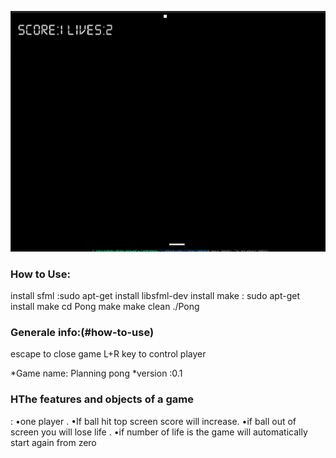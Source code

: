 <p align="center">
    <img src="https://github.com/amaraoussama94/Pong/blob/main/Game.png"  >  
</p>
<h3 align="left">How to Use: </h3>    

install sfml :sudo apt-get install libsfml-dev
install make : sudo apt-get install  make
               cd Pong
               make
               make clean
               ./Pong
<h3 align="left">Generale info:(#how-to-use)</h3>    
escape to close  game
L+R key to control player

*Game name: Planning pong
*version :0.1

<h3 align="left">HThe features and objects of a game </h3>  :  
                                    •one player .
                                    •If ball hit top screen score will increase.
                                    •if ball out of  screen you will lose  life .
                                    •if number of life  is the  game will automatically start again from zero 
                                    


